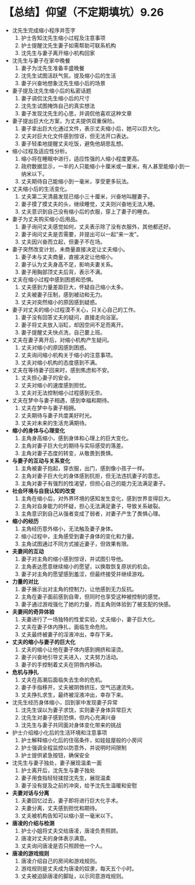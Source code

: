 # 【总结】仰望（不定期填坑）9.26

-   沈先生完成缩小程序并签字
    1.  护士告知沈先生缩小过程及注意事项
    2.  护士提醒沈先生妻子如需帮助可联系机构
    3.  沈先生与妻子离开缩小机构回家
-   沈先生与妻子在家中晚餐
    1.  妻子为沈先生准备丰盛晚餐
    2.  沈先生试图活跃气氛，提及缩小后的生活
    3.  妻子兴奋地想象沈先生缩小后的场景
-   妻子提及沈先生缩小后的私密话题
    1.  妻子调侃沈先生缩小后的尺寸
    2.  沈先生试图掩饰自己的真实想法
    3.  妻子发现沈先生的心思，并调侃他喜欢这种文章
-   妻子提出巨大化方案，为丈夫提供双重保险。
    1.  妻子拿出巨大化通过文件，表示丈夫缩小后，她可以巨大化。
    2.  丈夫对巨大化文件感到惊讶，但无法开口表达。
    3.  妻子轻柔地提醒丈夫吃饭，避免他胡思乱想。
-   缩小过程及适应性分析。
    1.  缩小将在睡眠中进行，适应性强的人缩小程度更高。
    2.  政府数据显示，一半的人只能缩小十厘米或一厘米，有人甚至能缩小到一纳米以下。
    3.  丈夫期待自己能缩小到一毫米，享受更多玩法。
-   丈夫缩小后的生活变化。
    1.  丈夫第二天清晨发现已缩小三十厘米，兴奋地叫醒妻子。
    2.  妻子摸了摸丈夫的头，继续睡觉，丈夫则兴奋地无法入睡。
    3.  丈夫意识到自己没有缩小后的衣服，穿上了妻子的睡衣。
-   妻子为丈夫购买缩小后用品。
    1.  妻子询问丈夫感觉如何，丈夫表示除了没有衣服外，其他都还好。
    2.  妻子询问丈夫是否需要，并提出可以一起“来一发”。
    3.  丈夫因兴奋而立起，但妻子不在场。
-   妻子突然改变计划，未商量直接决定让丈夫缩小。
    1.  妻子未与丈夫商量，直接决定让他缩小。
    2.  妻子认为丈夫身高不足，影响夫妻关系。
    3.  妻子用胸部顶丈夫后背，表示不满。
-   丈夫在缩小过程中感到困惑和恐惧。
    1.  丈夫感到力量差距巨大，怀疑自己缩小太多。
    2.  丈夫被妻子压制，感到被动和无力。
    3.  丈夫对突然缩小的原因感到疑惑。
-   妻子对丈夫的缩小过程漠不关心，只关心自己的工作。
    1.  妻子没有回答丈夫的疑问，直接走向浴室。
    2.  妻子将丈夫放入浴缸，却因空间不足而离开。
    3.  妻子提醒丈夫快点洗，自己要上班。
-   丈夫在妻子离开后，对缩小机构产生疑问。
    1.  丈夫对缩小的原因感到困惑。
    2.  丈夫询问缩小机构关于缩小的注意事项。
    3.  丈夫对缩小机构的态度感到不满。
-   丈夫在等待妻子回来时，感到焦虑和不安。
    1.  丈夫担心妻子的安全。
    2.  丈夫对缩小的速度感到担忧。
    3.  丈夫对无法控制缩小过程感到无奈。
-   丈夫在梦中与妻子相遇，感到幸福和期待。
    1.  丈夫在梦中与妻子相拥。
    2.  丈夫期待与妻子共度美好时光。
    3.  丈夫对未来的生活充满期待。
-   **缩小的身体与心理变化**
    1.  主角身高缩小，感到身体和心理上的巨大变化。
    2.  主角对妻子巨大化的期待与实际感受的落差。
    3.  主角对妻子态度的转变，从敬畏到畏惧。
-   **与妻子的互动与关系变化**
    1.  主角被妻子抱起，穿衣服，出门，感到像小孩子一样。
    2.  主角对妻子巨大化的身体感到抗拒，但无法违抗妻子的意志。
    3.  主角对妻子有强烈的性渴望，但担心自己的能力无法满足妻子。
-   **社会环境与自我认知的改变**
    1.  主角在缩小后，对外界环境的感知发生变化，感到世界变得巨大。
    2.  主角对自身能力的怀疑，担心无法满足妻子，导致关系破裂。
    3.  主角意识到自己从强者变成了弱者，对妻子产生了畏惧心理。
-   **缩小的经历**
    1.  主角经历意外缩小，无法触及妻子身体。
    2.  缩小过程中，主角感受到妻子身体的变化和力量。
    3.  主角试图通过不同方式接近妻子，但效果有限。
-   **夫妻间的互动**
    1.  妻子对主角的缩小感到惊讶，并试图引导他。
    2.  主角表达愿意继续缩小的愿望，以换取恢复原状的机会。
    3.  妻子对主角的愿望感到羞涩，但最终接受并继续游戏。
-   **力量的对比**
    1.  妻子展示出对主角的控制力，让他感到无力反抗。
    2.  主角在妻子面前感到自卑，但同时也享受这种被控制的感觉。
    3.  妻子通过游戏强化了她的力量，而主角则体验到了被支配的快感。
-   **夫妻间的奇异体验**
    1.  夫妻进行了一场独特的性爱实验，丈夫缩小，妻子巨大化。
    2.  丈夫在妻子体内挣扎，面临生命危险。
    3.  丈夫最终被妻子的淫液冲出，幸存下来。
-   **丈夫的缩小与妻子的巨大化**
    1.  丈夫的缩小让他在妻子体内感到拥挤和滚烫。
    2.  妻子兴奋地引导丈夫进入，丈夫努力活动。
    3.  妻子的手控制着丈夫在阴唇内移动。
-   **危机与挣扎**
    1.  丈夫在高潮后面临失去生命的危机。
    2.  妻子手指移开，丈夫被阴唇挤压，空气迅速流失。
    3.  丈夫挣扎求生，最终被淫液冲出，幸存下来。
-   沈先生经历身体缩小，回到家中发现妻子异常
    1.  沈先生误以为妻子求饶，实则妻子身体异常巨大
    2.  沈先生对妻子感到恐惧，但内心充满兴奋
    3.  沈先生与妻子共同面对身体变化带来的挑战
-   护士介绍缩小化后的生活环境和注意事项
    1.  护士解释缩小化后的住宿条件，如娃娃屋般的小房间
    2.  护士强调全程监控以防意外，并说明时间限制
    3.  护士提供紧急按钮，确保安全
-   沈先生与妻子独处，妻子展现温柔一面
    1.  护士离开后，沈先生与妻子独处
    2.  妻子用食指轻轻揉捏沈先生，展现温柔
    3.  妻子没有提及之前的冲突，给予沈先生温暖和安慰
-   **夫妻对话与分离**
    1.  夫妻回忆过去，妻子即将进行巨大化手术。
    2.  夫妻分离，丈夫感到担忧和期待。
    3.  丈夫被机构告知可以缩小至一毫米以下。
-   **唐凌的介绍与检测**
    1.  护士小姐将丈夫交给唐凌，唐凌负责照顾。
    2.  唐凌对丈夫的身体表示满意。
    3.  丈夫询问唐凌是否只照顾他一个人。
-   **唐凌的游戏规则**
    1.  唐凌介绍自己的房间和游戏规则。
    2.  游戏规则是丈夫成为唐凌的奴隶，每天五个小时。
    3.  丈夫被迫舔唐凌的脚趾，以示同意游戏规则。
